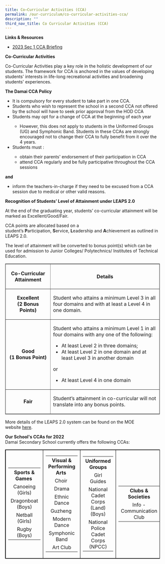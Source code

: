 ```yaml
---
title: Co–Curricular Activities (CCA)
permalink: /our-curriculum/co-curricular-activities-cca/
description: ""
third_nav_title: Co Curricular Activities (CCA)
---
```

<p><strong>Links &amp; Resources</strong></p>
<ul>
<li><a href="/files/2023%20Sec%201%20CCA%20Briefing.pdf" target="_blank" rel="noopener">2023 Sec 1 CCA Briefing</a></li>
</ul>
<p><strong>Co-Curricular Activities&nbsp;</strong></p>
<p>Co-Curricular Activities play a key role in the holistic development of our students. The framework for CCA is anchored in the values of developing students' interests in life-long recreational activities and broadening students' experiences.&nbsp;</p>
<p><strong>The Damai CCA Policy</strong></p>
<ul>
<li>It is compulsory for every student to take part in one CCA.&nbsp;</li>
<li>Students who wish to represent the school in a second CCA not offered by the school will have to seek prior approval from the HOD CCA</li>
<li>Students may opt for a change of CCA at the beginning of each year</li>
<ul>
<li>However, this does not apply to students in the Uniformed Groups (UG) and Symphonic Band. Students in these CCAs are strongly encouraged not to change their CCA to fully benefit from it over the 4 years.&nbsp;</li>
</ul>
<li>Students must :&nbsp;</li>
</ul>
<ul>
<ul>
<li>obtain their parents' endorsement of their participation in CCA</li>
<li>attend CCA regularly and be fully participative throughout the CCA sessions</li>
</ul>
</ul>
<p><strong>and</strong></p>
<ul>
<li>inform the teachers-in-charge if they need to be excused from a CCA session due to medical or other valid reasons.&nbsp;</li>
</ul>
<p><strong>Recognition of Students’ Level of Attainment under LEAPS 2.0</strong></p>
<p>At the end of the graduating year, students’ co-curricular attainment will be marked as Excellent/Good/Fair.</p>
<p>CCA points are allocated based on a student’s&nbsp;<strong>P</strong>articipation,&nbsp;<strong>S</strong>ervice,&nbsp;<strong>L</strong>eadership and&nbsp;<strong>A</strong>chievement as outlined in LEAPS 2.0.&nbsp;</p>
<p>The level of attainment will be converted to bonus point(s) which can be used for admission to Junior Colleges/ Polytechnics/ Institutes of Technical Education.</p>
<table style="border-style: solid;" border="1">
<tbody>
<tr>
<th style="text-align: center;"><p>Co-Curricular Attainment</p></th>
<th style="text-align: center;"><p>Details</p></th>
</tr>
<tr>
<td style="text-align: center;">
<p><strong>Excellent</strong><br><strong>(2 Bonus Points)</strong></p>
</td>
<td><p>Student who attains a minimum Level 3 in all four domains and with at least a Level 4 in one domain.</p></td>
</tr>
<tr>
<td style="text-align: center;">
<p><strong>Good</strong><br><strong>(1 Bonus Point)</strong></p>
</td>
<td>
<p>Student who attains a minimum Level 1 in all four domains with any one of the following:</p>
<ul>
<li>At least Level 2 in three domains;</li>
<li>At least Level 2 in one domain and at least Level 3 in another domain</li>
</ul>
<p>or</p>
<ul>
<li>At least Level 4 in one domain</li>
</ul>

</td>
</tr>
<tr>
<td style="text-align: center;"><p><strong>Fair</strong></p></td>
	<td><p>Student’s attainment in co-curricular will not translate into any bonus points.</p></td>
</tr>
</tbody>
</table>
<p>More details of the LEAPS 2.0 system can be found on the MOE website&nbsp;<a href="https://damaisec.moe.edu.sg/our-curriculum/co-curricular-activities-cca/leaps-2-0-guide" target="_blank" rel="noopener">here</a>.</p>
<p><strong>Our School's CCAs for 2022<br></strong>Damai Secondary School currently offers the following CCAs:</p>
<table border="1" style="border: 1px solid black; border-collapse: collapse; width: 100%;">
<tbody>
<tr>
<td style="border-right: 1px solid black; width: 25%;">
<table>
<tbody>
<tr>
<th style="text-align: center;">Sports &amp; Games&nbsp;</th>
</tr>
<tr>
<td style="text-align: center;">Canoeing (Girls)</td>
</tr>
<tr>
<td style="text-align: center;">Dragonboat (Boys)</td>
</tr>
<tr>
<td style="text-align: center;">Netball (Girls)</td>
</tr>
<tr>
<td style="text-align: center;">Rugby (Boys)</td>
</tr>
</tbody>
</table>
</td>
<td style="border-right: 1px solid black; width: 25%;">
<table>
<tbody>
<tr>
<th style="text-align: center;">Visual &amp; Performing Arts&nbsp;</th>
</tr>
<tr>
<td style="text-align: center;">Choir&nbsp;</td>
</tr>
<tr>
<td style="text-align: center;">Drama</td>
</tr>
<tr>
<td style="text-align: center;">Ethnic Dance</td>
</tr>
<tr>
<td style="text-align: center;">Guzheng&nbsp;</td>
</tr>
<tr>
<td style="text-align: center;">Modern Dance</td>
</tr>
<tr>
<td style="text-align: center;">Symphonic Band</td>
</tr>
<tr>
<td style="text-align: center;">Art Club</td>
</tr>
</tbody>
</table>
</td>
<td style="border-right: 1px solid black; width: 25%;">
<table>
<tbody>
<tr>
<th style="text-align: center;">Uniformed Groups</th>
</tr>
<tr>
<td style="text-align: center;">Girl Guides</td>
</tr>
<tr>
<td style="text-align: center;">National Cadet Corps (Land) (Boys)</td>
</tr>
<tr>
<td style="text-align: center;">National Police Cadet Corps (NPCC)</td>
</tr>
</tbody>
</table>
</td>
<td style="width: 25%;"><table>
<tbody>
<tr>
<th style="text-align: center;">Clubs &amp; Societies</th>
</tr>
<tr>
<td style="text-align: center;">Info - Communication Club</td>
</tr>
</tbody>
</table></td>
</tr>
</tbody>
</table>